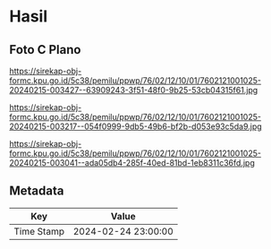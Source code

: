 # Hasil

## Foto C Plano

https://sirekap-obj-formc.kpu.go.id/5c38/pemilu/ppwp/76/02/12/10/01/7602121001025-20240215-003427--63909243-3f51-48f0-9b25-53cb04315f61.jpg

https://sirekap-obj-formc.kpu.go.id/5c38/pemilu/ppwp/76/02/12/10/01/7602121001025-20240215-003217--054f0999-9db5-49b6-bf2b-d053e93c5da9.jpg

https://sirekap-obj-formc.kpu.go.id/5c38/pemilu/ppwp/76/02/12/10/01/7602121001025-20240215-003041--ada05db4-285f-40ed-81bd-1eb8311c36fd.jpg


## Metadata

| Key        | Value               |
| ---------- | ------------------- |
| Time Stamp | 2024-02-24 23:00:00 |




